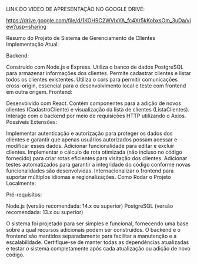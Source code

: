 LINK DO VIDEO DE APRESENTAÇÃO NO GOOGLE DRIVE:

https://drive.google.com/file/d/1KOH9C2WVIxYA_fc4Xr5kKobxsOm_3uDa/view?usp=sharing


Resumo do Projeto de Sistema de Gerenciamento de Clientes
Implementação Atual:

Backend:

Construído com Node.js e Express.
Utiliza o banco de dados PostgreSQL para armazenar informações dos clientes.
Permite cadastrar clientes e listar todos os clientes existentes.
Utiliza o cors para permitir comunicações cross-origin, essencial para o desenvolvimento local e teste com frontend em outra origem.
Frontend:

Desenvolvido com React.
Contém componentes para a adição de novos clientes (CadastroCliente) e visualização da lista de clientes (ListaClientes).
Interage com o backend por meio de requisições HTTP utilizando o Axios.
Possíveis Extensões:

Implementar autenticação e autorização para proteger os dados dos clientes e garantir que apenas usuários autorizados possam acessar e modificar esses dados.
Adicionar funcionalidade para editar e excluir clientes.
Implementar o cálculo de rota otimizada (não incluso no código fornecido) para criar rotas eficientes para visitação dos clientes.
Adicionar testes automatizados para garantir a integridade do código conforme novas funcionalidades são desenvolvidas.
Internacionalizar o frontend para suportar múltiplos idiomas e regionalizações.
Como Rodar o Projeto Localmente:

Pré-requisitos:

Node.js (versão recomendada: 14.x ou superior)
PostgreSQL (versão recomendada: 13.x ou superior)

O sistema foi projetado para ser simples e funcional, fornecendo uma base sobre a qual recursos adicionais podem ser construídos. O backend e o frontend são mantidos separadamente para facilitar a manutenção e a escalabilidade. Certifique-se de manter todas as dependências atualizadas e testar o sistema completamente após cada atualização ou adição de novo código.
